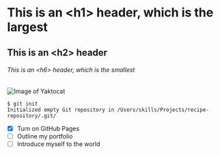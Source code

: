 # This is an \<h1> header, which is the largest
## This is an \<h2> header
###### This is an \<h6> header, which is the smallest

![Image of Yaktocat](https://octodex.github.com/images/yaktocat.png "Image of Yaktocat")

```
$ git init
Initialized empty Git repository in /Users/skills/Projects/recipe-repository/.git/
```

- [X] Turn on GitHub Pages
- [ ] Outline my portfolio
- [ ] Introduce myself to the world
